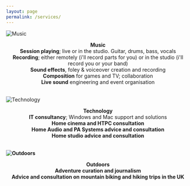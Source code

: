 ```yaml
---
layout: page
permalink: /services/
---
```


![Music](/images/stratclosup.jpeg)

<p align="center">
  <strong>Music</strong>
  <br>
  <b>Session playing</b>; live or in the studio. Guitar, drums, bass, vocals
    <br>
  <b>Recording</b>; either remotely (i'll record parts for you) or in the studio (i'll record you or your band)
    <br>
  <b>Sound effects</b>, foley & voiceover creation and recording
    <br>
  <b>Composition</b> for games and TV; collaboration
    <br>
  <b>Live sound</b> engineering and event organisation
    <br><br>
    <p>

![Technology](/images/stratclosup.jpeg)

<p align="center">
  <strong>Technology</strong>
  <br>
      <b>IT consultancy</b>; Windows and Mac support and solutions
    <br>
    <b>Home cinema<b/> and HTPC consultation
    <br>
    <b>Home Audio</b> and PA Systems advice and consultation
    <br>
      <b>Home studio</b> advice and consultation
    <br><br>
    <p>

![Outdoors](/images/stratclosup.jpeg)

<p align="center">
  <strong>Outdoors</strong>
  <br>
      <b>Adventure</b> curation and journalism
    <br>
    Advice and consultation on mountain biking and hiking trips in the UK
  <p>
